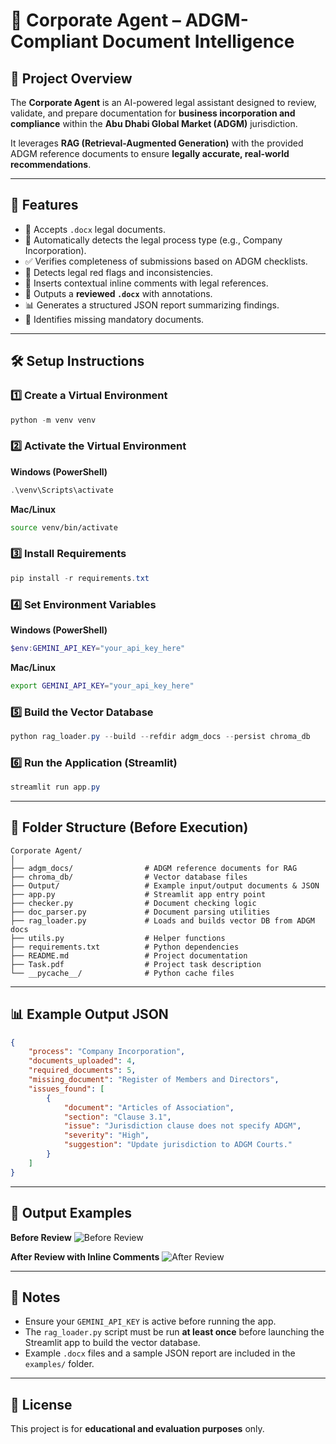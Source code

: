 # 🏢 Corporate Agent – ADGM-Compliant Document Intelligence

## 📄 Project Overview

The **Corporate Agent** is an AI-powered legal assistant designed to review, validate, and prepare documentation for **business incorporation and compliance** within the **Abu Dhabi Global Market (ADGM)** jurisdiction.

It leverages **RAG (Retrieval-Augmented Generation)** with the provided ADGM reference documents to ensure **legally accurate, real-world recommendations**.

---

## 🎯 Features

* 📂 Accepts `.docx` legal documents.
* 📁 Automatically detects the legal process type (e.g., Company Incorporation).
* ✅ Verifies completeness of submissions based on ADGM checklists.
* 🚩 Detects legal red flags and inconsistencies.
* 💬 Inserts contextual inline comments with legal references.
* 👅 Outputs a **reviewed `.docx`** with annotations.
* 📊 Generates a structured JSON report summarizing findings.
* 📌 Identifies missing mandatory documents.

---

## 🛠️ Setup Instructions

### 1️⃣ Create a Virtual Environment

```powershell
python -m venv venv
```

### 2️⃣ Activate the Virtual Environment

**Windows (PowerShell)**

```powershell
.\venv\Scripts\activate
```

**Mac/Linux**

```bash
source venv/bin/activate
```

### 3️⃣ Install Requirements

```powershell
pip install -r requirements.txt
```

### 4️⃣ Set Environment Variables

**Windows (PowerShell)**

```powershell
$env:GEMINI_API_KEY="your_api_key_here"
```

**Mac/Linux**

```bash
export GEMINI_API_KEY="your_api_key_here"
```

### 5️⃣ Build the Vector Database

```powershell
python rag_loader.py --build --refdir adgm_docs --persist chroma_db
```

### 6️⃣ Run the Application (Streamlit)

```powershell
streamlit run app.py
```

---


## 📂 Folder Structure (Before Execution)

```
Corporate Agent/
│
├── adgm_docs/                # ADGM reference documents for RAG
├── chroma_db/                # Vector database files
├── Output/                   # Example input/output documents & JSON
├── app.py                    # Streamlit app entry point
├── checker.py                # Document checking logic
├── doc_parser.py             # Document parsing utilities
├── rag_loader.py             # Loads and builds vector DB from ADGM docs
├── utils.py                  # Helper functions
├── requirements.txt          # Python dependencies
├── README.md                 # Project documentation
├── Task.pdf                  # Project task description
└── __pycache__/              # Python cache files
```

---

## 📊 Example Output JSON

```json
{
    "process": "Company Incorporation",
    "documents_uploaded": 4,
    "required_documents": 5,
    "missing_document": "Register of Members and Directors",
    "issues_found": [
        {
            "document": "Articles of Association",
            "section": "Clause 3.1",
            "issue": "Jurisdiction clause does not specify ADGM",
            "severity": "High",
            "suggestion": "Update jurisdiction to ADGM Courts."
        }
    ]
}
```

---

## 🗼 Output Examples

**Before Review**
![Before Review](examples/before_review.png)

**After Review with Inline Comments**
![After Review](examples/after_review.png)

---

## 📌 Notes

* Ensure your `GEMINI_API_KEY` is active before running the app.
* The `rag_loader.py` script must be run **at least once** before launching the Streamlit app to build the vector database.
* Example `.docx` files and a sample JSON report are included in the `examples/` folder.

---

## 📜 License

This project is for **educational and evaluation purposes** only.
